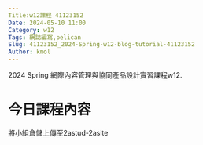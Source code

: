 ```yaml
---
Title:w12課程 41123152
Date: 2024-05-10 11:00
Category: w12
Tags: 網誌編寫,pelican
Slug: 41123152_2024-Spring-w12-blog-tutorial-41123152
Author: kmol
---
```


2024 Spring 網際內容管理與協同產品設計實習課程w12.

<!-- PELICAN_END_SUMMARY -->

# 今日課程內容

將小組倉儲上傳至2astud-2asite


